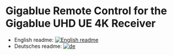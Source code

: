 
# Gigablue Remote Control for the Gigablue UHD UE 4K Receiver

- English readme: [![English readme](https://img.shields.io/badge/lang-en-blue.svg)](./README.en.md)
- Deutsches readme: [![de](https://img.shields.io/badge/lang-de-green.svg)](./README.de.md)